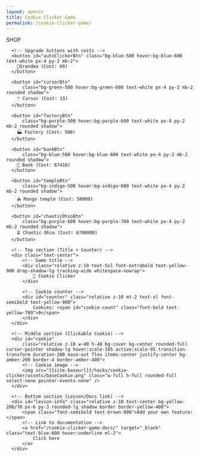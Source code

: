 ```yaml
---
layout: opencs
title: Cookie Clicker Game
permalink: /cookie-clicker-game/
---
```


<!-- Main container with grid layout: 1 column for shop, 3 columns for the game -->
<div class="grid grid-cols-4 gap-4 aspect-square">

  <!-- SHOP Section -->
  <div class="col-span-1 p-4 shadow-lg border-8 border-double border-yellow-800 bg-yellow-100 rounded-xl flex flex-col gap-2 overflow-y-auto" id="shop-container">
      <!-- Shop title -->
      <div class="text-xl font-bold mb-4 text-center">SHOP</div>

      <!-- Upgrade buttons with costs -->
      <button id="autoClickerBtn" class="bg-blue-500 hover:bg-blue-600 text-white px-4 py-2 mb-2">
        👵Grandma (Cost: 69)
      </button>

      <button id="cursorBtn"
          class="bg-green-500 hover:bg-green-600 text-white px-4 py-2 mb-2 rounded shadow">
        🖱️ Cursor (Cost: 15)
      </button>

      <button id="factoryBtn"
          class="bg-purple-500 hover:bg-purple-600 text-white px-4 py-2 mb-2 rounded shadow">
        🏭 Factory (Cost: 500)
      </button>

      <button id="bankBtn"
          class="bg-blue-500 hover:bg-blue-600 text-white px-4 py-2 mb-2 rounded shadow">
        🏦 Bank (Cost: 67410)
      </button>

      <button id="templeBtn"
          class="bg-indigo-500 hover:bg-indigo-600 text-white px-4 py-2 mb-2 rounded shadow">
        ⛪ Mango temple (Cost: 50000)
      </button>

      <button id="chaoticOhioBtn"
          class="bg-purple-600 hover:bg-purple-700 text-white px-4 py-2 mb-2 rounded shadow">
        ⏳ Chaotic Ohio (Cost: 6700000)
      </button>
  </div>

  <!-- GAME Section -->
  <div id="game-area" class="col-span-3 flex flex-col items-center justify-between p-4 bg-yellow-100 rounded-xl shadow-xl border-8 border-double border-yellow-800">

      <!-- Top section (Title + Counter) -->
      <div class="text-center">
          <!-- Game title -->
          <div class="relative z-10 text-5xl font-extrabold text-yellow-900 drop-shadow-lg tracking-wide whitespace-nowrap">
              🍪 Cookie Clicker
          </div>

          <!-- Cookie counter -->
          <div id="counter" class="relative z-10 mt-2 text-xl font-semibold text-yellow-900">
              Cookies: <span id="cookie-count" class="font-bold text-yellow-700">0</span>
          </div>
      </div>

      <!-- Middle section (Clickable Cookie) -->
      <div id="cookie" 
          class="relative z-10 w-48 h-48 bg-cover bg-center rounded-full cursor-pointer shadow-lg hover:scale-105 active:scale-95 transition-transform duration-200 ease-out flex items-center justify-center bg-amber-200 border-4 border-amber-400">
          <!-- Cookie image -->
          <img src="{{site.baseurl}}/hacks/cookie-clicker/assets/baseCookie.png" class="w-full h-full rounded-full select-none pointer-events-none" />
      </div>

      <!-- Bottom section (Lesson/Docs link) -->
      <div id="lesson-info" class="relative z-10 text-center bg-yellow-200/70 px-6 py-3 rounded-lg shadow border border-yellow-400">
          <span class="font-semibold text-brown-800">Add your own feature:</span>
          <!-- Link to documentation -->
          <a href="/cookie-clicker-game-docs/" target="_blank" class="text-blue-600 hover:underline ml-2">
              Click here
          </a>
      </div>
  </div>
</div>

<!-- TailwindCSS framework -->
<script src="https://cdn.tailwindcss.com"></script>

<!-- Game logic script (external JS file) -->
<script src="{{site.baseurl}}/hacks/cookie-clicker/cookie-clicker-game.js"></script>
